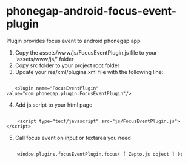 phonegap-android-focus-event-plugin
===================================

Plugin provides focus event to android phonegap app

1. Copy the assets/www/js/FocusEventPlugin.js file to your 'assets/www/js/' folder
2. Copy src folder to your project root folder
3. Update your res/xml/plugins.xml file with the following line:
```

   <plugin name="FocusEventPlugin" value="com.phonegap.plugin.FocusEventPlugin"/>

```

4. Add js script to your html page

```

	<script type="text/javascript" src="js/FocusEventPlugin.js"></script>

```

5. Call focus event on input or textarea you need

```

    window.plugins.focusEventPlugin.focus( [ Zepto.js object ] );

```